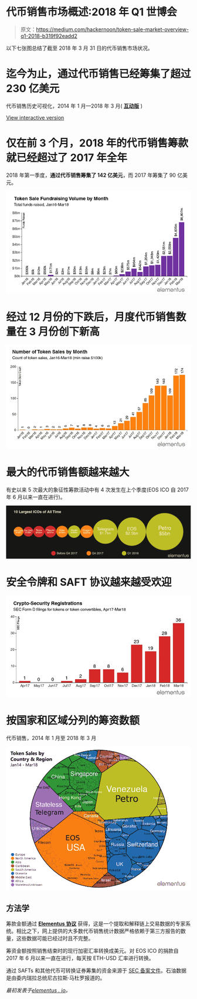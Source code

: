# 代币销售市场概述:2018 年 Q1 世博会

> 原文：<https://medium.com/hackernoon/token-sale-market-overview-q1-2018-b319f92eadd2>

以下七张图总结了截至 2018 年 3 月 31 日的代币销售市场状况。

# 迄今为止，通过代币销售已经筹集了超过 230 亿美元

代币销售历史可视化，2014 年 1 月—2018 年 3 月( [**互动版**](https://elementus.io/token-sales-mar-2018) )

[View interactive version](https://elementus.io/token-sales-mar-2018)

# 仅在前 3 个月，2018 年的代币销售筹款就已经超过了 2017 年全年

2018 年第一季度，**通过代币销售筹集了 142 亿美元**，而 2017 年筹集了 90 亿美元。

![](img/dac4c471cc3f379de99c0b7561988fe7.png)

# 经过 12 月份的下跌后，月度代币销售数量在 3 月份创下新高

![](img/b266ae3f6f51abbc63925b326bbedab3.png)

# 最大的代币销售额越来越大

有史以来 5 次最大的象征性筹款活动中有 4 次发生在上个季度(EOS ICO 自 2017 年 6 月以来一直在进行)。

![](img/3ce3f200ef20af582f5fa46f05f73a6f.png)

# 安全令牌和 SAFT 协议越来越受欢迎

![](img/a62087737d0638f4744eb8722dc76913.png)

# 按国家和区域分列的筹资数额

代币销售，2014 年 1 月至 2018 年 3 月

![](img/87faa2c0c7b6530f30c5538b28c84987.png)

## 方法学

筹款金额通过 [**Elementus 协议**](https://elementus.io/) 获得，这是一个提取和解释链上交易数据的专家系统。相比之下，网上提供的大多数代币销售统计数据严格依赖于第三方报告的数量，这些数据可能已经过时且不完整。

筹资金额按照销售结束时的现行加密汇率转换成美元。对 EOS ICO 的捐款自 2017 年 6 月以来一直在进行，每天按 ETH-USD 汇率进行转换。

通过 SAFTs 和其他代币可转换证券筹集的资金来源于 [SEC 备案文件](https://www.sec.gov/edgar/searchedgar/companysearch.html)。石油数据是由委内瑞拉总统尼古拉斯·马杜罗报道的。

*最初发表于*[*elementus . io*](https://elementus.io/tokens-q1-2018)*。*